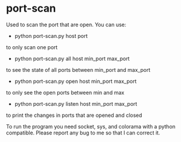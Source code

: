# port-scan

Used to scan the port that are open.
You can use:
 - python port-scan.py host port

to only scan one port

 - python port-scan.py all host min_port max_port

to see the state of all ports between min_port and max_port

 - python port-scan.py open host min_port max_port

to only see the open ports between min and max

 - python port-scan.py listen host min_port max_port

to print the changes in ports that are opened and closed

To run the program you need socket, sys, and colorama with a python compatible.
Please report any bug to me so that I can correct it.
